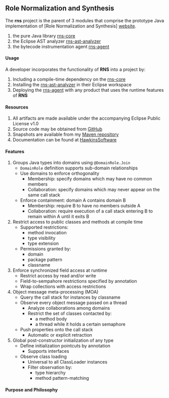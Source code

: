  
Role Normalization and Synthesis
--------------------------------

The **rns** project is the parent of 3 modules that comprise 
the prototype Java implementation of 
[Role Normalization and Synthesis] [website]. 

[website]: http://www.hawkinssoftware.net/oss/rns

1. the pure Java library [rns-core]
2. the Eclipse AST analyzer [rns-ast-analyzer]
3. the bytecode instrumentation agent [rns-agent]

[rns-core]: http://not.sure
[rns-ast-analyzer]: http://not.sure
[rns-agent]: http://not.sure

#### Usage

A developer incorporates the functionality of **RNS** into a
project by:

1. Including a compile-time dependency on the [rns-core]
2. Installing the [rns-ast-analyzer] in their Eclipse workspace
3. Deploying the [rns-agent] with any product that uses the 
   runtime features of **RNS**

#### Resources

1. All artifacts are made available under the accompanying
   Eclipse Public License v1.0
2. Source code may be obtained from [GitHub]
3. Snapshots are available from my [Maven repository][snapshots]
4. Documentation can be found at [HawkinsSoftware][hs]   

[GitHub]: https://www.github.com/byron-hawkins
[snapshots]: https://www.github.com/byron-hawkins/snapshots
[hs]: http://www.hawkinssoftware.net/oss/rns
   
#### Features

1. Groups Java types into domains using `@DomainRole.Join`
    * `DomainRole` definition supports sub-domain relationships
    * Use domains to enforce orthogonality
        + Membership: specify domains which may have no common 
          members
        + Collaboration: specify domains which may never appear
          on the same call stack
    * Enforce containment: domain A contains domain B
        + Membership: require B to have no members outside A
        + Collaboration: require execution of a call stack 
          entering B to remain within A until it exits B
1. Restrict access to public classes and methods at compile time
    * Supported restrictions:
        + method invocation
        + type visibility
        + type extension
    * Permissions granted by:
        + domain
        + package pattern
        + classname
1. Enforce synchronized field access at runtime
    * Restrict access by read and/or write
    * Field-to-sempahore restrictions specified by annotation
    * Wrap collections with access restrictions
1. Object message meta-processing (MOA)
    * Query the call stack for instances by classname
    * Observe every object message passed on a thread
        + Analyze collaborations among domains
        + Restrict the set of classes contacted by:
            - a method body
            - a thread while it holds a certain semaphore
    * Push properties onto the call stack
        + Automatic or explicit retraction
1. Global post-constructor initialization of any type 
    * Define initialization pointcuts by annotation
        + Supports interfaces
    * Observe class loading
    	+ Universal to all ClassLoader instances
    	+ Filter observation by:
    		- type hierarchy
    		- method pattern-matching 

#### Purpose and Philosophy 

      


